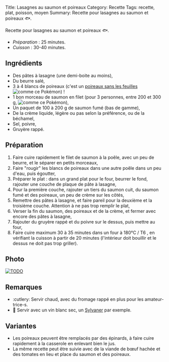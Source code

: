 Title: Lasagnes au saumon et poireaux
Category: Recette
Tags: recette, plat, poisson, moyen
Summary: Recette pour lasagnes au saumon et poireaux :fish:.

Recette pour lasagnes au saumon et poireaux :fish:.

- *Préparation* : 25 minutes.
- *Cuisson* : 30-40 minutes.

## Ingrédients
- Des pâtes à lasagne (une demi-boite au moins),
- Du beurre salé,
- 3 à 4 blancs de poireaux (c'est un [poireaux sans les feuilles](https://veekun.com/dex/pokemon/farfetch%27d) <img style="display: inline; margin: 0;" title="comme ce Pokémon" src="https://cdn.bulbagarden.net/upload/a/aa/Spr_5b_083.png">) !
- 1 bon morceau de saumon en filet (pour 3 personnes, entre 200 et 300 g, <img style="display: inline; margin: 0;" title="comme ce Pokémon" src="https://cdn.bulbagarden.net/upload/2/24/Spr_5b_129_m.png">),
- Un paquet de 100 à 200 g de saumon fumé (bas de gamme),
- De la crème liquide, légère ou pas selon la préférence, ou de la béchamel,
- Sel, poivre,
- Gruyère rappé.

## Préparation
1. Faire cuire rapidement le filet de saumon à la poêle, avec un peu de beurre, et le séparer en petits morceaux,
2. Faire "rougir" les blancs de poireaux dans une autre poêle dans un peu d'eau, puis égoutter,
3. Préparer le plat : dans un grand plat pour le four, beurrer le fond, rajouter une couche de plaque de pâte à lasagne,
4. Pour la première couche, rajouter un tiers du saumon cuit, du saumon fumé et des poireaux, un peu de crème sur les côtés,
5. Remettre des pâtes à lasagne, et faire pareil pour la deuxième et la troisième couche. Attention à ne pas trop remplir le plat,
6. Verser la fin du saumon, des poireaux et de la crème, et fermer avec encore des pâtes à lasagne,
7. Rajouter du gruyère rappé et du poivre sur le dessus, puis mettre au four,
8. Faire cuire maximum 30 à 35 minutes dans un four à 180°C / T6 <i class="fa fa-thermometer-full" aria-hidden="true"></i>, en vérifiant la cuisson à partir de 20 minutes (l'intérieur doit bouillir et le dessus ne doit pas trop griller).

## Photo
[![TODO]({static}images/blank.png)](#)

## Remarques
- :cutlery: Servir chaud, avec du fromage rappé en plus pour les amateur-trice-s.
- :wine_glass: Servir avec un vin blanc sec, un [Sylvaner](https://fr.wikipedia.org/wiki/Sylvaner_d'Alsace) par exemple.

## Variantes
- Les poireaux peuvent être remplacés par des épinards, à faire cuire rapidement à la casserole en enlevant bien le jus.
- La même recette peut être suivie avec de la viande de bœuf hachée et des tomates en lieu et place du saumon et des poireaux.
